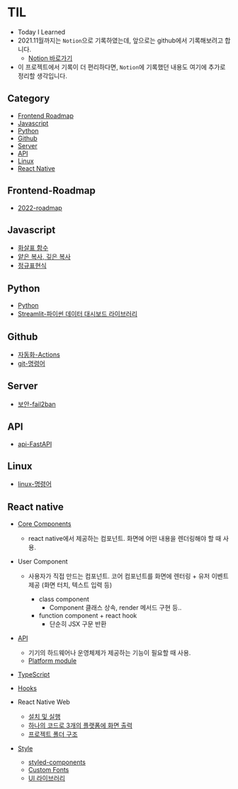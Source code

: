 # TIL

-   Today I Learned
-   2021.11월까지는 `Notion`으로 기록하였는데, 앞으로는 github에서 기록해보려고 합니다.
    -   [Notion 바로가기](https://www.notion.so/1f9b426c024d4490a00ac4956732519c)
-   이 프로젝트에서 기록이 더 편리하다면, `Notion`에 기록했던 내용도 여기에 추가로 정리할 생각입니다.

## Category

-   [Frontend Roadmap](#Frontend-Roadmap)
-   [Javascript](#javascript)
-   [Python](#python)
-   [Github](#github)
-   [Server](#server)
-   [API](#api)
-   [Linux](#linux)
-   [React Native](#react-native)

## Frontend-Roadmap

-   [2022-roadmap](./roadmap/roadmap-2022.md)

## Javascript

-   [화살표 함수](./javascript/arrow-function.md)
-   [얕은 복사, 깊은 복사](./javascript/shallowCopy%26DeepCopy.md)
-   [정규표현식](./javascript/regex.md)

## Python

-   [Python](./python/Study-python.md)
-   [Streamlit-파이썬 데이터 대시보드 라이브러리](./python/Streamlit-파이썬-데이터-대시보드-라이브러리.md)

## Github

-   [자동화-Actions](./github/Actions-자동화.md)
-   [git-명령어](./github/git-명령어.md)

## Server

-   [보안-fail2ban](./server/fail2ban.md)

## API

-   [api-FastAPI](./api/fastapi.md)

## Linux

-   [linux-명령어](./linux/명령어.md)

## React native

-   [Core Components](./react-native/core-components.md)

    -   react native에서 제공하는 컴포넌트. 화면에 어떤 내용을 렌더링해야 할 때 사용.

-   User Component

    -   사용자가 직접 만드는 컴포넌트. 코어 컴포넌트를 화면에 렌터링 + 유저 이벤트 제공 (화면 터치, 텍스트 입력 등)

        -   class component
            -   Component 클래스 상속, render 메서드 구현 등..
        -   function component + react hook
            -   단순히 JSX 구문 반환

-   [API](./react-native/api.md)

    -   기기의 하드웨어나 운영체제가 제공하는 기능이 필요할 때 사용.
    -   [Platform module](./react-native/platform-module.md)

-   [TypeScript](./react-native/typeScript.md)
-   [Hooks](./react-native/hooks.md)

-   React Native Web

    -   [설치 및 실행](./react-native/react-native-web/setting.md)
    -   [하나의 코드로 3개의 플랫폼에 화면 출력](./react-native/react-native-web/basic-code.md)
    -   [프로젝트 폴더 구조](./react-native/react-native-web/structure.md)

-   [Style](./react-native/style.md)
    -   [styled-components](./react-native/styled-components.md)
    -   [Custom Fonts](./react-native/font.md)
    -   [UI 라이브러리](./react-native/ui-library.md)
